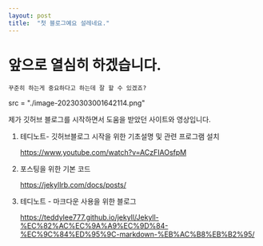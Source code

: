 ```yaml
---
layout: post
title:  "첫 블로그예요 설레네요."
---
```


# 앞으로 열심히 하겠습니다.



    꾸준히 하는게 중요하다고 하는데 잘 할 수 있겠죠?






src = "./image-20230303001642114.png"


제가 깃허브 블로그를 시작하면서 도움을 받았던 사이트와 영상입니다. 


1. 테디노트- 깃허브블로그 시작을 위한 기초설명 및 관련 프로그램 설치

    https://www.youtube.com/watch?v=ACzFIAOsfpM


2. 포스팅을 위한 기본 코드

    https://jekyllrb.com/docs/posts/


3. 테디노트 - 마크다운 사용을 위한 블로그

    https://teddylee777.github.io/jekyll/Jekyll-%EC%82%AC%EC%9A%A9%EC%9D%84-%EC%9C%84%ED%95%9C-markdown-%EB%AC%B8%EB%B2%95/

